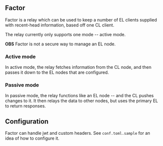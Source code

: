 ## Factor

Factor is a relay which can be used to keep a number of EL clients supplied with recent-head
information, based off one CL client. 

The relay currently only supports one mode -- active mode. 

**OBS** Factor is not a secure way to manage an EL node. 

### Active mode

In active mode, the relay fetches information from the CL node, and then passes it down to the 
EL nodes that are configured. 

### Passive mode

In passive mode, the relay functions like an EL node -- and the CL pushes changes to it. It then 
relays the data to other nodes, but uses the primary EL to return responses. 

## Configuration

Factor can handle jwt and custom headers. See `conf.toml.sample` for an idea of how to configure it. 

